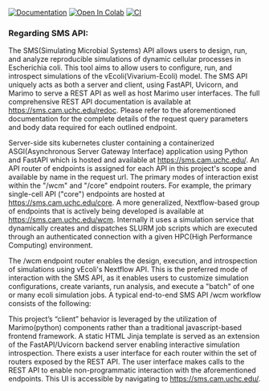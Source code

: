 [![Documentation](https://img.shields.io/badge/documentation-online-blue.svg)](https://libsms.readthedocs.io/en/latest/)
[![Open In Colab](https://colab.research.google.com/assets/colab-badge.svg)](https://colab.research.google.com/drive/1UOA_qy_jprxKjsVewNrefiyGw7z_981D?usp=sharing)
[![CI](https://img.shields.io/github/actions/workflow/status/AlexPatrie/libsms/ci.yml?branch=main)](https://github.com/AlexPatrie/libsms/actions/workflows/ci.yml?query=branch%3Amain)

### Regarding SMS API:

The SMS(Simulating Microbial Systems) API allows users to design, run, and analyze reproducible simulations of dynamic cellular processes in Escherichia coli.
This tool aims to allow users to configure, run, and introspect simulations of the vEcoli(Vivarium-Ecoli) model. The SMS API uniquely acts as both a server
and client, using FastAPI, Uvicorn, and Marimo to serve a REST API as well as host Marimo user interfaces. The full comprehensive REST API documentation is
available at https://sms.cam.uchc.edu/redoc. Please refer to the aforementioned documentation for the complete details of the request query parameters and
body data required for each outlined endpoint.

Server-side sits kubernetes cluster containing a containerized ASGI(Asynchronous Server Gateway Interface) application using Python and FastAPI which is hosted and
available at https://sms.cam.uchc.edu/. An API router of endpoints is assigned for each API in this project's scope and available by name in the request url. The
primary modes of interaction exist within the "/wcm" and "/core" endpoint routers. For example, the primary single-cell API ("core") endpoints are hosted at https://sms.cam.uchc.edu/core.
A more generalized, Nextflow-based group of endpoints that is actively being developed is available at https://sms.cam.uchc.edu/wcm. Internally it uses a simulation service
that dynamically creates and dispatches SLURM job scripts which are executed through an authenticated connection with a given HPC(High Performance Computing) environment.

The /wcm endpoint router enables the design, execution, and introspection of simulations using vEcoli's Nextflow API. This is the preferred mode of interaction with
the SMS API, as it enables users to customize simulation configurations, create variants, run analysis, and execute a "batch" of one or many ecoli simulation jobs.
A typical end-to-end SMS API /wcm workflow consists of the following:

This project’s “client” behavior is leveraged by the utilization of Marimo(python) components rather than a traditional javascript-based frontend framework. A
static HTML Jinja template is served as an extension of the FastAPI/Uvicorn backend server enabling interactive simulation introspection. There exists a user
interface for each router within the set of routers exposed by the REST API. The user interface makes calls to the REST API to enable non-programmatic interaction
with the aforementioned endpoints. This UI is accessible by navigating to https://sms.cam.uchc.edu/.
